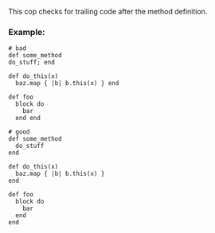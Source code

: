 This cop checks for trailing code after the method definition.

### Example:
    # bad
    def some_method
    do_stuff; end

    def do_this(x)
      baz.map { |b| b.this(x) } end

    def foo
      block do
        bar
      end end

    # good
    def some_method
      do_stuff
    end

    def do_this(x)
      baz.map { |b| b.this(x) }
    end

    def foo
      block do
        bar
      end
    end
